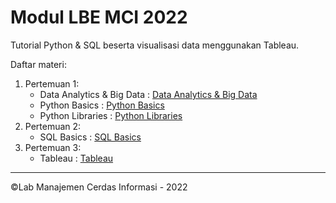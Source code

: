 # Modul LBE MCI 2022

Tutorial Python & SQL beserta visualisasi data menggunakan Tableau.

Daftar materi:

1. Pertemuan 1:
   - Data Analytics & Big Data : [Data Analytics & Big Data](https://intip.in/LBEMCI22DAOverview)
   - Python Basics : [Python Basics](https://github.com/Manajemen-Cerdas-Informasi/Modul-LBE-2022/tree/main/modul-python/python-basics)
   - Python Libraries : [Python Libraries](https://github.com/Manajemen-Cerdas-Informasi/Modul-LBE-2022/tree/main/modul-python/python-libraries)
2. Pertemuan 2:
   - SQL Basics : [SQL Basics](https://github.com/Manajemen-Cerdas-Informasi/Modul-LBE-2022/tree/main/modul-sql)
3. Pertemuan 3:
   - Tableau : [Tableau](https://github.com/Manajemen-Cerdas-Informasi/Modul-LBE-2022/blob/main/modul-tableu/README.md)

---

©Lab Manajemen Cerdas Informasi - 2022
